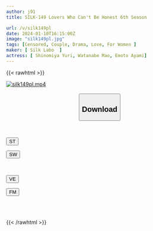 ```yaml
---
author: j91
title: SILK-149 Lovers Who Can't Be Honest 6th Season

url: /v/silk149pl
date: 2024-01-10T16:15:00Z
image: "silk149pl.jpg"
tags: [Censored, Couple, Drama, Love, For Women	]
maker: [ Silk Labo  ]
actress: [ Shinomiya Yuri, Watanabe Mao, Emoto Ayami]
---
```



{{< rawhtml >}}

<div class="video" data-videoid="Rg0rjvR3MRSdvmj">
    <a href="javascript:;">
        <img src="/v/silk149pl/silk149pl.jpg" width="WIDTH" height="HEIGHT" alt="silk149pl.mp4" loading="lazy">
    </a>
</div>

<script type="text/javascript" src="https://j91.asia/asset/on-demand-st.js"></script>

<br>
  <link rel="stylesheet" href="https://j91.asia/asset/bs5.css">
  
  <center>
  <button class="btn btn-primary" type="button" data-bs-toggle="collapse" data-bs-target=".multi-collapse" aria-expanded="false" aria-controls="multiCollapseExample1 multiCollapseExample2"><h2>Download</h2></button></center>
</p>
<div class="row">
  <div class="col">
    <div class="collapse multi-collapse" id="multiCollapseExample1">
      <div class="card card-body">
	      	      <br>
<div class="buttons">  
<p><a href="https://streamtape.to/v/Rg0rjvR3MRSdvmj" target="_blank"><button class="btn-hover color-3"><i class="fa fa-download"></i> ST</button></a></p>
<p><a href="https://flaswish.com/1fsfqa7vbxvf" target="_blank"><button class="btn-hover color-2"><i class="fa fa-download"></i> SW</button></a></p></div>
    </div>
  </div>
</div>
  <div class="col">
    <div class="collapse multi-collapse" id="multiCollapseExample2">
      <div class="card card-body">
	      <br>
<div class="buttons">
<p><a href="https://veev.to/d/289Vzefp3EfVqZ7NrAYM7YYSDShg4Xm5GgAvbkK" target="_blank"><button class="btn-hover color-9"><i class="fa fa-download"></i> VE</button></a></p>
<p><a href="javascript:;" target="_blank"><button class="btn-hover color-8"><i class="fa fa-download"></i> FM</button></a></p></div>
<br><br>
      </div>
    </div>
  </div>
</div>

{{< /rawhtml >}}